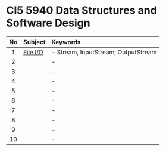 # CI5 5940 Data Structures and Software Design

|No|Subject|Keywords|
|:-:|:-|:-|
| 1|[File I/O](notes/m01/01.md)|- Stream, InputStream, OutputStream|
| 2|[]()|- |
| 3|[]()|- |
| 4|[]()|- |
| 5|[]()|- |
| 6|[]()|- |
| 7|[]()|- |
| 8|[]()|- |
| 9|[]()|- |
|10|[]()|- |